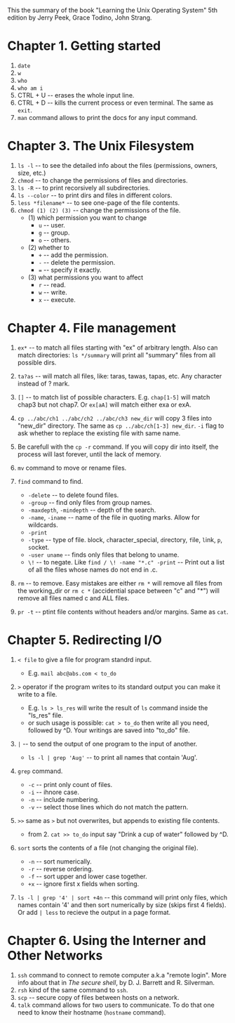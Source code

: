 This the summary of the book "Learning the Unix Operating System" 5th edition by Jerry Peek, Grace Todino, John Strang.

# Chapter 1. Getting started

1. `date`
2. `w`
3. ```who```
4. ```who am i```
5. CTRL + U -- erases the whole input line.
6. CTRL + D -- kills the current process or even terminal. The same as ```exit```.
7. `man` command allows to print the docs for any input command.

# Chapter 3. The Unix Filesystem

1. ```ls -l``` -- to see the detailed info about the files (permissions, owners, size, etc.)
2. ```chmod``` -- to change the permissions of files and directories.
3. ```ls -R``` -- to print recorsively all subdirectories.
4. ```ls --color``` -- to print dirs and files in different colors.
5. ```less *filename*``` -- to see one-page of the file contents.
6. `chmod (1) (2) (3)` -- change the permissions of the file.
   - (1) which permission you want to change
     - `u` -- user.
     - `g` -- group.
     - `o` -- others.
   - (2) whether to
     - `+` -- add the permission.
     - `-` -- delete the permission.
     - `=` -- specify it exactly.
   - (3) what permissions you want to affect
     - `r` -- read.
     - `w` -- write.
     - `x` -- execute.


# Chapter 4. File management

1. ```ex*``` -- to match all files starting with "ex" of arbitrary length. Also can match directories: ```ls */summary``` will print all "summary" files from all possible dirs.
2. ```ta?as``` -- will match all files, like: taras, tawas, tapas, etc. Any character instead of ? mark.
3. ```[]``` -- to match list of possible characters. E.g. ```chap[1-5]``` will match chap3 but not chap7. Or ```ex[aA]``` will match either exa or exA.
4. ```cp ../abc/ch1 ../abc/ch2 ../abc/ch3 new_dir``` will copy 3 files into "new_dir" directory. The same as ```cp ../abc/ch[1-3] new_dir```. ```-i``` flag to ask whether to replace the existing file with same name.
5. Be carefull with the ```cp -r``` command. If you will copy dir into itself, the process will last forever, until the lack of memory.
6. ```mv``` command to move or rename files.
7. ```find``` command to find.
   * ```-delete``` -- to delete found files.
   * ```-group``` -- find only files from group names.
   * ```-maxdepth```, ```-mindepth``` -- depth of the search.
   * ```-name```, ```-iname``` -- name of the file in quoting marks. Allow for wildcards.
   * ```-print```
   * ```-type``` -- type of file. ```b```lock, ```c```haracter_special, ```d```irectory, ```f```ile, ```l```ink, ```p```, ```s```ocket.
   * ```-user uname``` -- finds only files that belong to uname.
   * ```\!``` -- to negate. Like ```find / \! -name "*.c" -print``` -- Print out a list of all the files whose names do not end in .c.

8. ```rm``` -- to remove. Easy mistakes are either ```rm *``` will remove all files from the working_dir or ```rm c *``` (accidential space between "c" and "\*") will remove all files named c and ALL files.
9. ```pr -t``` -- ptint file contents without headers and/or margins. Same as ```cat```.


# Chapter 5. Redirecting I/O

1. `< file` to give a file for program standrd input.
   - E.g. `mail abc@abs.com < to_do`

2. `>` operator if the program writes to its standard output you can make it write to a file.

   - E.g. `ls > ls_res` will write the result of `ls` command inside the "ls_res" file.
   - or such usage is possible: `cat > to_do` then write all you need, followed by ^D. Your writings are saved into "to_do" file.

3. `|` -- to send the output of one program to the input of another.

   - `ls -l | grep 'Aug'` -- to print all names that contain 'Aug'.
  
4. `grep` command.
   - `-c` -- print only count of files.
   - `-i` -- ihnore case.
   - `-n` -- include numbering.
   - `-v` -- select those lines which do not match the pattern.

5. `>>` same as `>` but not overwrites, but appends to existing file contents.
   - from 2. `cat >> to_do` input say "Drink a cup of water" followed by ^D.

6. `sort` sorts the contents of a file (not changing the original file).
   - `-n` -- sort numerically.
   - `-r` -- reverse ordering.
   - `-f` -- sort upper and lower case together.
   - `+x` -- ignore first x fields when sorting.

7. `ls -l | grep '4' | sort +4n` -- this command will print only files, which names contain '4' and then sort numerically by size (skips first 4 fields). Or add `| less` to recieve the output in a page format.

# Chapter 6. Using the Interner and Other Networks

1. `ssh` command to connect to remote computer a.k.a "remote login". More info about that in *The secure shell*, by D. J. Barrett and R. Silverman.
2. `rsh` kind of the same command to `ssh`.
3. `scp` -- secure copy of files between hosts on a network.
4. `talk` command allows for two users to communicate. To do that one need to know their hostname (`hostname` command). 
